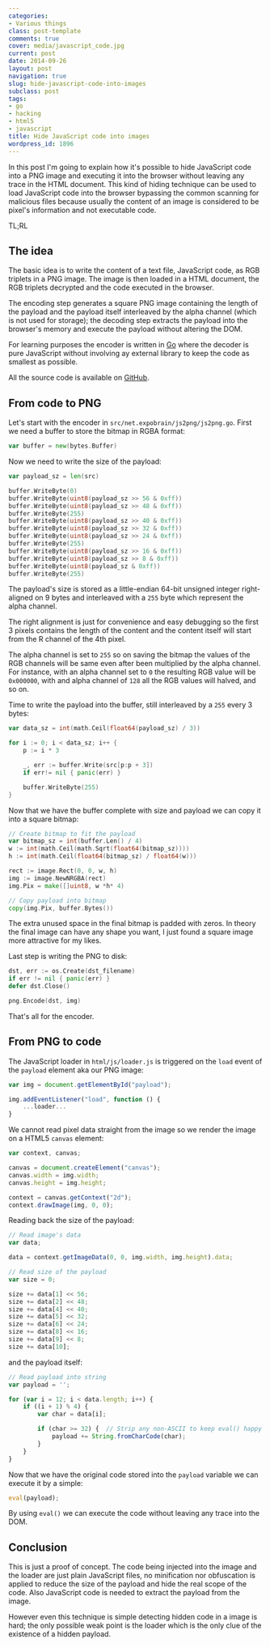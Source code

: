```yaml
---
categories:
- Various things
class: post-template
comments: true
cover: media/javascript_code.jpg
current: post
date: 2014-09-26
layout: post
navigation: true
slug: hide-javascript-code-into-images
subclass: post
tags:
- go
- hacking
- html5
- javascript
title: Hide JavaScript code into images
wordpress_id: 1896
---
```


In this post I'm going to explain how it's possible to hide JavaScript code into a PNG image and executing it into the browser without leaving any trace in the HTML document. This kind of hiding technique can be used to load JavaScript code into the browser bypassing the common scanning for malicious files because usually the content of an image is considered to be pixel's information and not executable code.

<!-- more -->

TL;RL

## The idea

The basic idea is to write the content of a text file, JavaScript code, as RGB triplets in a PNG image. The image is then loaded in a HTML document, the RGB triplets decrypted and the code executed in the browser.

The encoding step generates a square PNG image containing the length of the payload and the payload itself interleaved by the alpha channel (which is not used for storage); the decoding step extracts the payload into the browser's memory and execute the payload without altering the DOM.

For learning purposes the encoder is written in [Go](http://golang.org/) where the decoder is pure JavaScript without involving ay external library to keep the code as smallest as possible.

All the source code is available on [GitHub](https://github.com/expobrain/javascript-js2png).

## From code to PNG

Let's start with the encoder in `src/net.expobrain/js2png/js2png.go`. First we need a buffer to store the bitmap in RGBA format:

```go
var buffer = new(bytes.Buffer)
```

Now we need to write the size of the payload:

```go
var payload_sz = len(src)

buffer.WriteByte(0)
buffer.WriteByte(uint8(payload_sz >> 56 & 0xff))
buffer.WriteByte(uint8(payload_sz >> 48 & 0xff))
buffer.WriteByte(255)
buffer.WriteByte(uint8(payload_sz >> 40 & 0xff))
buffer.WriteByte(uint8(payload_sz >> 32 & 0xff))
buffer.WriteByte(uint8(payload_sz >> 24 & 0xff))
buffer.WriteByte(255)
buffer.WriteByte(uint8(payload_sz >> 16 & 0xff))
buffer.WriteByte(uint8(payload_sz >> 8 & 0xff))
buffer.WriteByte(uint8(payload_sz & 0xff))
buffer.WriteByte(255)
```

The payload's size is stored as a little-endian 64-bit unsigned integer right-aligned on 9 bytes and interleaved with a `255` byte which represent the alpha channel.

The right alignment is just for convenience and easy debugging so the first 3 pixels contains the length of the content and the content itself will start from the R channel of the 4th pixel.

The alpha channel is set to `255` so on saving the bitmap the values of the RGB channels will be same even after been multiplied by the alpha channel. For instance, with an alpha channel set to `0` the resulting RGB value will be `0x000000`, with and alpha channel of `128` all the RGB values will halved, and so on.

Time to write the payload into the buffer, still interleaved by a `255` every 3 bytes:

```go
var data_sz = int(math.Ceil(float64(payload_sz) / 3))

for i := 0; i < data_sz; i++ {
    p := i * 3

    _, err := buffer.Write(src[p:p + 3])
    if err!= nil { panic(err) }

    buffer.WriteByte(255)
}
```

Now that we have the buffer complete with size and payload we can copy it into a square bitmap:

```go
// Create bitmap to fit the payload
var bitmap_sz = int(buffer.Len() / 4)
w := int(math.Ceil(math.Sqrt(float64(bitmap_sz))))
h := int(math.Ceil(float64(bitmap_sz) / float64(w)))

rect := image.Rect(0, 0, w, h)
img := image.NewNRGBA(rect)
img.Pix = make([]uint8, w *h* 4)

// Copy payload into bitmap
copy(img.Pix, buffer.Bytes())
```

The extra unused space in the final bitmap is padded with zeros. In theory the final image can have any shape you want, I just found a square image more attractive for my likes.

Last step is writing the PNG to disk:

```go
dst, err := os.Create(dst_filename)
if err != nil { panic(err) }
defer dst.Close()

png.Encode(dst, img)
```

That's all for the encoder.

## From PNG to code

The JavaScript loader in `html/js/loader.js` is triggered on the `load` event of the `payload` element aka our PNG image:

```javascript
var img = document.getElementById("payload");

img.addEventListener("load", function () {
    ...loader...
}
```

We cannot read pixel data straight from the image so we render the image on a HTML5 `canvas` element:

```javascript
var context, canvas;

canvas = document.createElement("canvas");
canvas.width = img.width;
canvas.height = img.height;

context = canvas.getContext("2d");
context.drawImage(img, 0, 0);
```

Reading back the size of the payload:

```javascript
// Read image's data
var data;

data = context.getImageData(0, 0, img.width, img.height).data;

// Read size of the payload
var size = 0;

size += data[1] << 56;
size += data[2] << 48;
size += data[4] << 40;
size += data[5] << 32;
size += data[6] << 24;
size += data[8] << 16;
size += data[9] << 8;
size += data[10];
```

and the payload itself:

```javascript
// Read payload into string
var payload = '';

for (var i = 12; i < data.length; i++) {
    if ((i + 1) % 4) {
        var char = data[i];

        if (char >= 32) {  // Strip any non-ASCII to keep eval() happy
            payload += String.fromCharCode(char);
        }
    }
}
```

Now that we have the original code stored into the `payload` variable we can execute it by a simple:

```javascript
eval(payload);
```

By using `eval()` we can execute the code without leaving any trace into the DOM.

## Conclusion

This is just a proof of concept. The code being injected into the image and the loader are just plain JavaScript files, no minification nor obfuscation is applied to reduce the size of the payload and hide the real scope of the code. Also JavaScript code is needed to extract the payload from the image.

However even this technique is simple detecting hidden code in a image is hard; the only possible weak point is the loader which is the only clue of the existence of a hidden payload.
